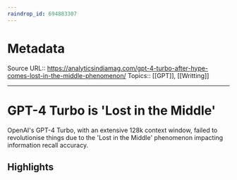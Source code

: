 ```yaml
---
raindrop_id: 694883307
---
```


# Metadata
Source URL:: https://analyticsindiamag.com/gpt-4-turbo-after-hype-comes-lost-in-the-middle-phenomenon/
Topics:: [[GPT]], [[Writting]]

---
# GPT-4 Turbo is &#39;Lost in the Middle&#39;

OpenAI&#39;s GPT-4 Turbo, with an extensive 128k context window, failed to revolutionise things due to the &#39;Lost in the Middle&#39; phenomenon impacting information recall accuracy.

## Highlights
